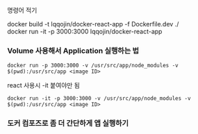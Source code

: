 명령어 적기

docker build -t lqqojin/docker-react-app -f Dockerfile.dev ./  
docker run -it -p 3000:3000 lqqojin/docker-react-app

### Volume 사용해서 Application 실행하는 법
~~~
docker run -p 3000:3000 -v /usr/src/app/node_modules -v $(pwd):/usr/src/app <image ID>
~~~
react 사용시 -it 붙여야만 됨
~~~
docker run -it -p 3000:3000 -v /usr/src/app/node_modules -v $(pwd):/usr/src/app <image ID>
~~~

### 도커 컴포즈로 좀 더 간단하게 앱 실행하기
~~~
~~~

